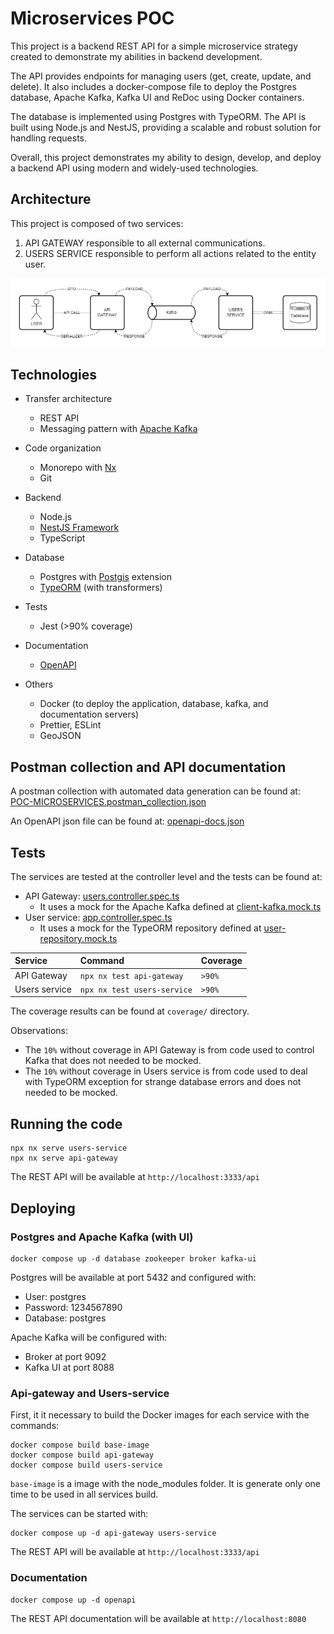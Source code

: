 # Microservices POC

This project is a backend REST API for a simple microservice strategy created to demonstrate my abilities in backend development.

The API provides endpoints for managing users (get, create, update, and delete). It also includes a docker-compose file to deploy the Postgres database, Apache Kafka, Kafka UI and ReDoc using Docker containers.

The database is implemented using Postgres with TypeORM. The API is built using Node.js and NestJS, providing a scalable and robust solution for handling requests.

Overall, this project demonstrates my ability to design, develop, and deploy a backend API using modern and widely-used technologies.

## Architecture

This project is composed of two services:
1. API GATEWAY responsible to all external communications.
2. USERS SERVICE responsible to perform all actions related to the entity user.

![Project architecture](docs/images/architecture.png)

## Technologies

- Transfer architecture
  - REST API
  - Messaging pattern with [Apache Kafka](https://kafka.apache.org/)

- Code organization
  - Monorepo with [Nx](https://nx.dev/)
  - Git

- Backend
  - Node.js
  - [NestJS Framework](https://docs.nestjs.com/)
  - TypeScript

- Database
  - Postgres with [Postgis](https://postgis.net/) extension
  - [TypeORM](https://typeorm.io/) (with transformers)

- Tests
  - Jest (>90% coverage)

- Documentation
  - [OpenAPI](https://www.openapis.org/)

- Others
  - Docker (to deploy the application, database, kafka, and documentation servers)
  - Prettier, ESLint
  - GeoJSON

## Postman collection and API documentation

A postman collection with automated data generation can be found at: [POC-MICROSERVICES.postman_collection.json](docs/postman/POC-MICROSERVICES.postman_collection.json)

An OpenAPI json file can be found at: [openapi-docs.json](apps/api-gateway/docs/openapi/openapi-docs.json)

## Tests

The services are tested at the controller level and the tests can be found at:
- API Gateway: [users.controller.spec.ts](apps/api-gateway/src/app/users/users.controller.spec.ts)
  - It uses a mock for the Apache Kafka defined at [client-kafka.mock.ts](apps/api-gateway/src/app/users/mocks/client-kafka.mock.ts)
- User service: [app.controller.spec.ts](apps/users-service/src/app/app.controller.spec.ts)
  - It uses a mock for the TypeORM repository defined at [user-repository.mock.ts](apps/users-service/src/app/mocks/user-repository.mock.ts)

| Service       | Command                     | Coverage |
| :---          | :---                        | :---     |
| API Gateway   | `npx nx test api-gateway`   | `>90%`   |
| Users service | `npx nx test users-service` | `>90%`   |

The coverage results can be found at `coverage/` directory.

Observations:
- The `10%` without coverage in API Gateway is from code used to control Kafka that does not needed to be mocked.
- The `10%` without coverage in Users service is from code used to deal with TypeORM exception for strange database errors and does not needed to be mocked.

## Running the code

```shell
npx nx serve users-service
npx nx serve api-gateway
```

The REST API will be available at `http://localhost:3333/api`

## Deploying

### Postgres and Apache Kafka (with UI)

```shell
docker compose up -d database zookeeper broker kafka-ui
```

Postgres will be available at port 5432 and configured with:
- User: postgres
- Password: 1234567890
- Database: postgres

Apache Kafka will be configured with:
- Broker at port 9092
- Kafka UI at port 8088

### Api-gateway and Users-service

First, it it necessary to build the Docker images for each service with the commands:

```shell
docker compose build base-image
docker compose build api-gateway
docker compose build users-service
```

`base-image` is a image with the node_modules folder. It is generate only one time to be used in all services build.

The services can be started with:

```shell
docker compose up -d api-gateway users-service
```

The REST API will be available at `http://localhost:3333/api`

### Documentation

```shell
docker compose up -d openapi
```

The REST API documentation will be available at `http://localhost:8080`
